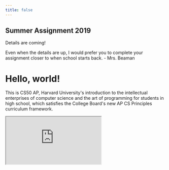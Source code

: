 ```yaml
---
title: false
---
```


## Summer Assignment 2019

Details are coming!

Even when the details are up, I would prefer you to complete your assignment closer to when school starts back. - Mrs. Beaman

# Hello, world!

<!-- ## Schedule:

Week of 4/29/19:
  - **Mon:** Work on Create Program/Written Responses
  - **Tue:** Work on Create Program/Written Responses - Turn in by midnight
  - **Wed:** Review & Practice Exams
  - **Thu:** Review & Practice Exams
  - **Fri:** Review & Practice Exams

  *Anything not completed in class becomes homework*

  *HW Assignments not submitted by class time next day will be late and you will not get points; PSETs not turned in will be counted off 5 points each day they are late* -->

This is CS50 AP, Harvard University's introduction to the intellectual enterprises of computer science and the art of programming for students in high school, which satisfies the College Board's new AP CS Principles curriculum framework.

<iframe src="https://www.youtube.com/embed/tZxLMIk_SaY?playlist=GAB6Gm7pTTA"></iframe>
